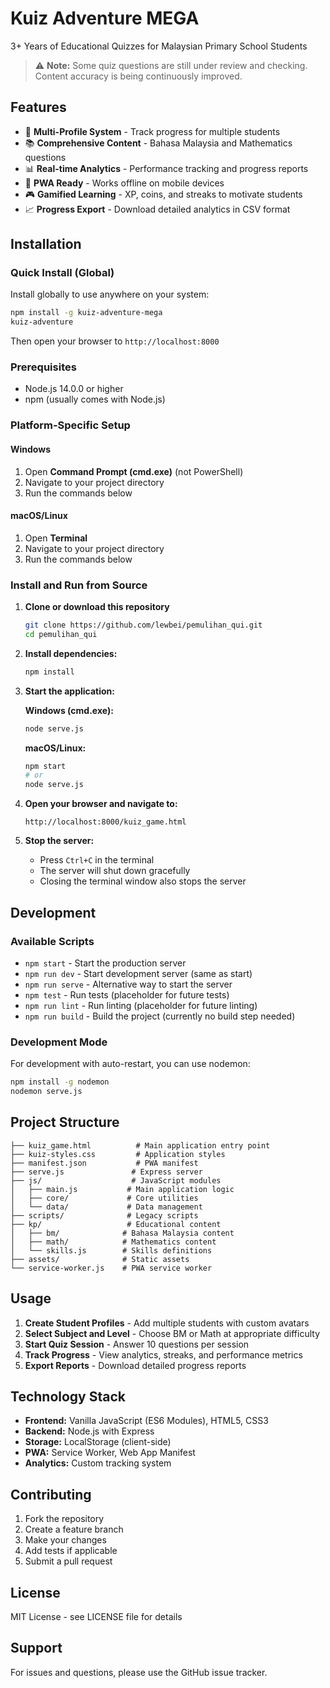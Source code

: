 # Kuiz Adventure MEGA

3+ Years of Educational Quizzes for Malaysian Primary School Students

> ⚠️ **Note:** Some quiz questions are still under review and checking. Content accuracy is being continuously improved.

## Features

- 🎯 **Multi-Profile System** - Track progress for multiple students
- 📚 **Comprehensive Content** - Bahasa Malaysia and Mathematics questions
- 📊 **Real-time Analytics** - Performance tracking and progress reports
- 📱 **PWA Ready** - Works offline on mobile devices
- 🎮 **Gamified Learning** - XP, coins, and streaks to motivate students
- 📈 **Progress Export** - Download detailed analytics in CSV format

## Installation

### Quick Install (Global)

Install globally to use anywhere on your system:

```bash
npm install -g kuiz-adventure-mega
kuiz-adventure
```

Then open your browser to `http://localhost:8000`

### Prerequisites
- Node.js 14.0.0 or higher
- npm (usually comes with Node.js)

### Platform-Specific Setup

#### Windows
1. Open **Command Prompt (cmd.exe)** (not PowerShell)
2. Navigate to your project directory
3. Run the commands below

#### macOS/Linux
1. Open **Terminal**
2. Navigate to your project directory
3. Run the commands below

### Install and Run from Source

1. **Clone or download this repository**
   ```bash
   git clone https://github.com/lewbei/pemulihan_qui.git
   cd pemulihan_qui
   ```

2. **Install dependencies:**
   ```bash
   npm install
   ```

3. **Start the application:**
   
   **Windows (cmd.exe):**
   ```cmd
   node serve.js
   ```
   
   **macOS/Linux:**
   ```bash
   npm start
   # or
   node serve.js
   ```

4. **Open your browser and navigate to:**
   ```
   http://localhost:8000/kuiz_game.html
   ```

5. **Stop the server:**
   - Press `Ctrl+C` in the terminal
   - The server will shut down gracefully
   - Closing the terminal window also stops the server

## Development

### Available Scripts

- `npm start` - Start the production server
- `npm run dev` - Start development server (same as start)
- `npm run serve` - Alternative way to start the server
- `npm test` - Run tests (placeholder for future tests)
- `npm run lint` - Run linting (placeholder for future linting)
- `npm run build` - Build the project (currently no build step needed)

### Development Mode

For development with auto-restart, you can use nodemon:

```bash
npm install -g nodemon
nodemon serve.js
```

## Project Structure

```
├── kuiz_game.html          # Main application entry point
├── kuiz-styles.css         # Application styles
├── manifest.json           # PWA manifest
├── serve.js               # Express server
├── js/                    # JavaScript modules
│   ├── main.js           # Main application logic
│   ├── core/             # Core utilities
│   └── data/             # Data management
├── scripts/              # Legacy scripts
├── kp/                   # Educational content
│   ├── bm/              # Bahasa Malaysia content
│   ├── math/            # Mathematics content
│   └── skills.js        # Skills definitions
├── assets/              # Static assets
└── service-worker.js    # PWA service worker
```

## Usage

1. **Create Student Profiles** - Add multiple students with custom avatars
2. **Select Subject and Level** - Choose BM or Math at appropriate difficulty
3. **Start Quiz Session** - Answer 10 questions per session
4. **Track Progress** - View analytics, streaks, and performance metrics
5. **Export Reports** - Download detailed progress reports

## Technology Stack

- **Frontend:** Vanilla JavaScript (ES6 Modules), HTML5, CSS3
- **Backend:** Node.js with Express
- **Storage:** LocalStorage (client-side)
- **PWA:** Service Worker, Web App Manifest
- **Analytics:** Custom tracking system

## Contributing

1. Fork the repository
2. Create a feature branch
3. Make your changes
4. Add tests if applicable
5. Submit a pull request

## License

MIT License - see LICENSE file for details

## Support

For issues and questions, please use the GitHub issue tracker.